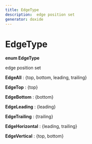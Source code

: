 ```yaml
---
title: EdgeType
description:  edge position set 
generator: doxide
---
```



# EdgeType

**enum EdgeType**

 edge position set
  


**EdgeAll**
:    {top, bottom, leading, trailing}


**EdgeTop**
:    {top}


**EdgeBottom**
:    {bottom}


**EdgeLeading**
:    {leading}


**EdgeTrailing**
:    {trailing}


**EdgeHorizontal**
:    {leading, trailing}


**EdgeVertical**
:    {top, bottom}



